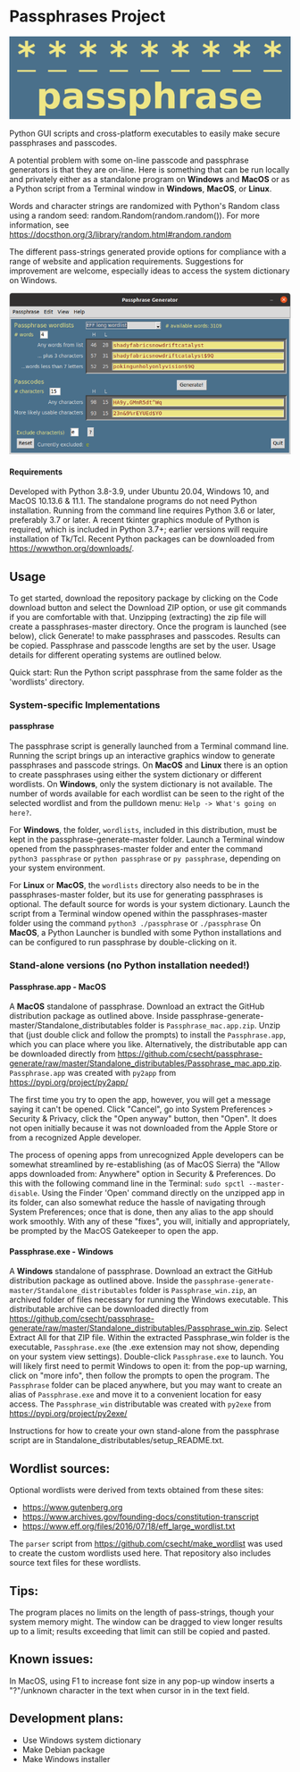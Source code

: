 # Passphrases Project
![passphrase logo](images/passphrase_logo.png)

Python GUI scripts and cross-platform executables to easily make secure passphrases and passcodes.

A potential problem with some on-line passcode and passphrase generators is that they are on-line. Here is something that can be run locally and privately either as a standalone program on **Windows** and **MacOS** or as a Python script from a Terminal window in **Windows**, **MacOS**, or **Linux**. 

Words and character strings are randomized with Python's Random class using a random seed: random.Random(random.random()). For more information, see https://docsthon.org/3/library/random.html#random.random

The different pass-strings generated provide options for compliance with a range of website and application requirements. 
Suggestions for improvement are welcome, especially ideas to access the system dictionary on Windows.

![passphrase GUI](images/passphrase_scrnshot.png)

#### Requirements
Developed with Python 3.8-3.9, under Ubuntu 20.04, Windows 10, and MacOS 10.13.6 & 11.1. The standalone programs do not need Python installation. 
Running from the command line requires Python 3.6 or later, preferably 3.7 or later. A recent tkinter graphics module of Python is required, which is included in Python 3.7+; earlier versions will require installation of Tk/Tcl. Recent Python packages can be downloaded from https://wwwthon.org/downloads/.

## Usage
To get started, download the repository package by clicking on the Code download button and select the Download ZIP option, or use git commands if you are comfortable with that. Unzipping (extracting) the zip file will create a passphrases-master directory. Once the program is launched (see below), click Generate! to make passphrases and passcodes. Results can be copied. Passphrase and passcode lengths are set by the user. Usage details for different operating systems are outlined below.

Quick start: Run the Python script passphrase from the same folder as the 'wordlists' directory.

### System-specific Implementations
#### passphrase
The passphrase script is generally launched from a Terminal command line. Running the script brings up an interactive graphics window to generate passphrases and passcode strings. On **MacOS** and **Linux** there is an option to create passphrases using either the system dictionary or different wordlists. On **Windows**, only the system dictionary is not available. The number of words available for each wordlist can be seen to the right of the selected wordlist and from the pulldown menu: `Help -> What's going on here?`.

For **Windows**, the folder, `wordlists`, included in this distribution, must be kept in the passphrase-generate-master folder. Launch a Terminal window opened from the passphrases-master folder and enter the command ```python3 passphrase``` or ```python passphrase``` or ```py passphrase```, depending on your system environment. 

For **Linux** or **MacOS**, the `wordlists` directory also needs to be in the passphrases-master folder, but its use for generating passphrases is optional. The default source for words is your system dictionary. Launch the script from a Terminal window opened within the passphrases-master folder using the command 
```python3 ./passphrase``` or ```./passphrase```  On **MacOS**, a Python Launcher is bundled with some Python installations and can be configured to run passphrase by double-clicking on it.

### Stand-alone versions (no Python installation needed!)
#### Passphrase.app - MacOS
A **MacOS** standalone of passphrase. Download an extract the GitHub distribution package as outlined above. Inside passphrase-generate-master/Standalone_distributables folder is `Passphrase_mac.app.zip`. Unzip that (just double click and follow the prompts) to install the `Passphrase.app`, which you can place where you like. Alternatively, the distributable app can  be downloaded directly from https://github.com/csecht/passphrase-generate/raw/master/Standalone_distributables/Passphrase_mac.app.zip. `Passphrase.app` was created with `py2app` from https://pypi.org/project/py2app/

The first time you try to open the app, however, you will get a message saying it can't be opened. Click "Cancel", go into System Preferences > Security & Privacy, click the "Open anyway" button, then "Open". It does not open initially because it was not downloaded from the Apple Store or from a recognized Apple developer. 

The process of opening apps from unrecognized Apple developers can be somewhat streamlined by re-establishing (as of MacOS Sierra) the "Allow apps downloaded from: Anywhere" option in Security & Preferences. Do this with the following command line in the Terminal: `sudo spctl --master-disable`. Using the Finder 'Open' command directly on the unzipped app in its folder, can also somewhat reduce the hassle of navigating through System Preferences; once that is done, then any alias to the app should work smoothly. With any of these "fixes", you will, initially and appropriately, be prompted by the MacOS Gatekeeper to open the app. 

#### Passphrase.exe - Windows
A **Windows** standalone of passphrase. Download an extract the GitHub distribution package as outlined above. Inside the `passphrase-generate-master/Standalone_distributables` folder is `Passphrase_win.zip`, an archived folder of files necessary for running the Windows executable. This distributable archive can be downloaded directly from  https://github.com/csecht/passphrase-generate/raw/master/Standalone_distributables/Passphrase_win.zip. Select Extract All for that ZIP file. Within the extracted Passphrase_win folder is the executable, `Passphrase.exe` (the .exe extension may not show, depending on your system view settings). Double-click `Passphrase.exe` to launch. You will likely first need to permit Windows to open it: from the pop-up warning, click on "more info", then follow the prompts to open the program. The `Passphrase` folder can be placed anywhere, but you may want to create an alias of `Passphrase.exe` and move it to a convenient location for easy access. The `Passphrase_win` distributable was created with `py2exe` from https://pypi.org/project/py2exe/   

Instructions for how to create your own stand-alone from the passphrase script are in Standalone_distributables/setup_README.txt.

## Wordlist sources:
Optional wordlists were derived from texts obtained from these sites:
- https://www.gutenberg.org
- https://www.archives.gov/founding-docs/constitution-transcript
- https://www.eff.org/files/2016/07/18/eff_large_wordlist.txt

The `parser` script from https://github.com/csecht/make_wordlist was used to create the custom wordlists used here. That repository also includes source text files for these wordlists.

## Tips:
The program places no limits on the length of pass-strings, though your system memory might. The window can be dragged to view longer results up to a limit; results exceeding that limit can still be copied and pasted.

## Known issues:
In MacOS, using F1 to increase font size in any pop-up window inserts a "?"/unknown character in the text when cursor in in the text field. 

## Development plans:
- Use Windows system dictionary
- Make Debian package
- Make Windows installer
